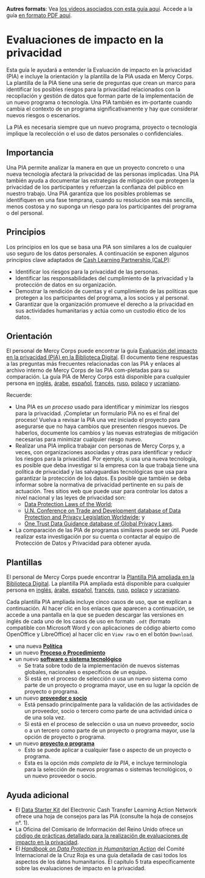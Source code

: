 **Autres formats**: Vea [los videos asociados con esta guía aquí](https://youtu.be/b44SZiL811I). Accede a la guía [en formato PDF aquí](http://dldocs.mercycorps.org/DPPPrivacyImpactAssessmentGuideES.pdf).

# Evaluaciones de impacto en la privacidad
Esta guía le ayudará a entender la Evaluación de impacto en la privacidad (PIA) e incluye la orientación y la plantilla de la PIA usada en Mercy Corps. La plantilla de la PIA tiene una serie de preguntas que crean un marco para identificar los posibles riesgos para la privacidad relacionados con la recopilación y gestión de datos que forman parte de la implementación de un nuevo programa o tecnología. Una PIA también es im-portante cuando cambia el contexto de un programa significativamente y hay que considerar nuevos riesgos o escenarios.

La PIA es necesaria siempre que un nuevo programa, proyecto o tecnología implique la recolección o el uso de datos personales o confidenciales.

## Importancia
Una PIA permite analizar la manera en que un proyecto concreto o una nueva tecnología afectará la privacidad de las personas implicadas. Una PIA también ayuda a documentar las estrategias de mitigación que protegen la privacidad de los participantes y refuerzan la confianza del público en nuestro trabajo. Una PIA garantiza que los posibles problemas se identifiquen en una fase temprana, cuando su resolución sea más sencilla, menos costosa y no suponga un riesgo para los participantes del programa o del personal.

## Principios
Los principios en los que se basa una PIA son similares a los de cualquier uso seguro de los datos personales. A continuación se exponen algunos principios clave adaptados de [Cash Learning Partnership (CaLP)](https://www.calpnetwork.org/publication/protecting-beneficiary-privacy-principles-and-operational-standards-for-the-secure-use-of-personal-data-in-cash-and-e-transfer-programmes/):

- Identificar los riesgos para la privacidad de las personas.
- Identificar las responsabilidades del cumplimiento de la privacidad y la protección de datos en su organización.
- Demostrar la rendición de cuentas y el cumplimiento de las políticas que protegen a los participantes del programa, a los socios y al personal.
- Garantizar que la organización promueve el derecho a la privacidad en sus actividades humanitarias y actúa como un custodio ético de los datos.

## Orientación
El personal de Mercy Corps puede encontrar la guía [Evaluación del impacto en la privacidad
(PIA) en la Biblioteca Digital](https://library.mercycorps.org/record/39050). El documento tiene respuestas a las preguntas más frecuentes relacionadas con las PIA y enlaces al archivo interno de Mercy Corps de las PIA com-pletadas para su comparación. La guía PIA de Mercy Corps está disponible para cualquier persona en [inglés](http://dldocs.mercycorps.org/PrivacyImpactAssessmentPIAGuidance.pdf), [árabe](http://dldocs.mercycorps.org/PrivacyImpactAssessmentPIAGuidance-AR.pdf), [español](http://dldocs.mercycorps.org/PrivacyImpactAssessmentPIAGuidance-ES.pdf), [francés](http://dldocs.mercycorps.org/PrivacyImpactAssessmentPIAGuidance-FR.pdf), [ruso](http://dldocs.mercycorps.org/PrivacyImpactAssessmentPIAGuidance-RU.pdf), [polaco](http://dldocs.mercycorps.org/PrivacyImpactAssessmentPIAGuidancePL.pdf) y [ucraniano](http://dldocs.mercycorps.org/PrivacyImpactAssessmentPIAGuidanceUA.pdf).

Recuerde:
- Una PIA es _un proceso_ usado para identificar y minimizar los riesgos para la privacidad. ¡Completar un formulario PIA no es el final del proceso! Vuelva a revisar la PIA una vez iniciado el proyecto para asegurarse que no haya cambios que presenten riesgos nuevos. De haberlos, documente los cambios y las nuevas estrategias de mitigación necesarias para minimizar cualquier riesgo nuevo.
- Realizar una PIA implica trabajar con personas de Mercy Corps y, a veces, con organizaciones asociadas y otras para identificar y reducir los riesgos para la privacidad. Por ejemplo, si usa una nueva tecnología, es posible que deba investigar si la empresa con la que trabaja tiene una política de privacidad y las salvaguardias tecnológicas que usa para garantizar la protección de los datos. Es posible que también se deba informar sobre la normativa de privacidad pertinente en su país de actuación. Tres sitios web que puede usar para controlar los datos a nivel nacional y las leyes de privacidad son:
  - [Data Protection Laws of the World](https://www.dlapiperdataprotection.com);
  - [U.N. Conference on Trade and Development database of Data Protection and Privacy Legislation Worldwide](https://unctad.org/page/data-protection-and-privacy-legislation-worldwide); y
  - [One Trust Data Guidance database of Global Privacy Laws](https://www.dataguidance.com/advisories/global-privacy-laws).
- La comparación de las PIA de programas similares puede ser útil. Puede realizar esta investigación por su cuenta o contactar al equipo de Protección de Datos y Privacidad para obtener ayuda.

## Plantillas
El personal de Mercy Corps puede encontrar la [Plantilla PIA ampliada en la Biblioteca Digital](https://library.mercycorps.org/record/39045). La plantilla PIA ampliada está disponible para cualquier persona en [inglés](http://dldocs.mercycorps.org/PrivacyImpactAssessmentPIA.docx), [árabe](http://dldocs.mercycorps.org/PrivacyImpactAssessmentPIA-AR.docx), [español](http://dldocs.mercycorps.org/PrivacyImpactAssessmentPIA-ES.docx), [francés](http://dldocs.mercycorps.org/PrivacyImpactAssessmentPIA-FR.docx), [ruso](http://dldocs.mercycorps.org/PrivacyImpactAssessmentPIA-RU.docx), [polaco](http://dldocs.mercycorps.org/PrivacyImpactAssessmentPIA-PL.docx) y [ucraniano](http://dldocs.mercycorps.org/PrivacyImpactAssessmentPIA-UA.docx).

Cada plantilla PIA ampliada incluye cinco casos de uso, que se explican a continuación. Al hacer clic en los enlaces que aparecen a continuación, se accede a una pantalla en la que se pueden descargar las versiones en inglés de cada uno de los casos de uso en formato `.odt` (formato compatible con Microsoft Word y con aplicaciones de código abierto como OpenOffice y LibreOffice) al hacer clic en `View raw` o en el botón `Download`.

- una nueva **[Política](PIA-templates/PIA-New-Policy-open.odt)**
- un nuevo **[Proceso o Procedimiento](PIA-templates/PIA-New-Process-procedure.odt)**
- un nuevo **[software o sistema tecnológico](PIA-templates/PIA-New-Software-Technology-system.odt)**
  - Se trata sobre todo de la implementación de nuevos sistemas globales, nacionales o específicos de un equipo.
  - Si está en el proceso de selección o usa un nuevo sistema como parte de un proyecto o programa mayor, use en su lugar la opción de proyecto o programa.
- un nuevo **[proveedor o socio](PIA-templates/PIA-New-Vendor-Partner.odt)**
  - Está pensado principalmente para la validación de las actividades de un proveedor, socio o tercero como parte de una actividad única o de una sola vez.
  - Si está en el proceso de selección o usa un nuevo proveedor, socio o a un tercero como parte de un proyecto o programa mayor, use la opción de proyecto o programa.
- un nuevo **[proyecto o programa](PIA-templates/PIA-New-Project-Program.odt)**
  - Esto se puede aplicar a cualquier fase o aspecto de un proyecto o programa.
  - Esta es la opción _más completa de la PIA_, e incluye terminología para la selección de nuevos programas o sistemas tecnológicos, o un nuevo proveedor o socio.

## Ayuda adicional
- El [Data Starter Kit](https://www.calpnetwork.org/wp-content/uploads/2020/06/DataStarterKitforFieldStaffELAN.pdf) del Electronic Cash Transfer Learning Action Network ofrece una hoja de consejos para las PIA (consulte la hoja de consejos n°. 1).
- La Oficina del Comisario de Información del Reino Unido ofrece un [código de prácticas detallado para la realización de evaluaciones de impacto en la privacidad](https://ico.org.uk/media/about-the-ico/consultations/2052/draft-conducting-privacy-impact-assessments-code-of-practice.pdf).
- El [*Handbook on Data Protection in Humanitarian Action*](https://www.icrc.org/en/data-protection-humanitarian-action-handbook) del Comité Internacional de la Cruz Roja es una guía detallada de casi todos los aspectos de los datos humanitarios. El capítulo 5 trata específicamente sobre las evaluaciones de impacto en la privacidad.
